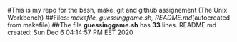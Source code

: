 #This is my repo for the bash, make, git and github assignement (The Unix Workbench)
##Files: *makefile, guessinggame.sh, README.md*(autocreated from makefile)
##The file **guessinggame.sh** has **33** lines.
README.md created: Sun Dec  6 04:14:57 PM EET 2020 

